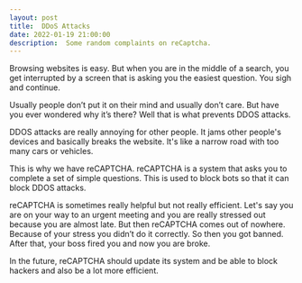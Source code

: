 ```yaml
---
layout: post
title:  DDoS Attacks
date: 2022-01-19 21:00:00
description:  Some random complaints on reCaptcha.
---
```


Browsing websites is easy. But when you are in the middle of a search, you get interrupted by a screen that is asking you the easiest question. You sigh and continue. 

Usually people don’t put it on their mind and usually don’t care. But have you ever wondered why it’s there? Well that is what prevents DDOS attacks. 

DDOS attacks are really annoying for other people. It jams other people's devices and basically breaks the website. It's like a narrow road with too many cars or vehicles. 

This is why we have reCAPTCHA. reCAPTCHA is a system that asks you to complete a set of simple questions. This is used to block bots so that it can block DDOS attacks. 

reCAPTCHA is sometimes really helpful but not really efficient. Let's say you are on your way to an urgent meeting and you are really stressed out because you are almost late. But then reCAPTCHA comes out of nowhere. Because of your stress you didn’t do it correctly. So then you got banned. After that, your boss fired you and now you are broke. 

In the future, reCAPTCHA should update its system and be able to block hackers and also be a lot more efficient.  
